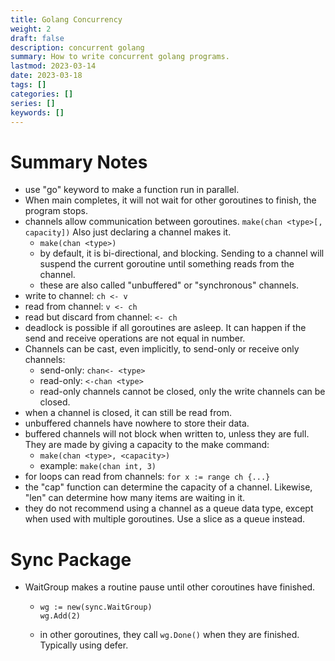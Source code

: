 ```yaml
---
title: Golang Concurrency
weight: 2
draft: false
description: concurrent golang
summary: How to write concurrent golang programs.
lastmod: 2023-03-14
date: 2023-03-18
tags: []
categories: []
series: []
keywords: []
---
```


# Summary Notes

* use "go" keyword to make a function run in parallel.
* When main completes, it will not wait for other goroutines to finish, 
  the program stops.
* channels allow communication between goroutines.  `make(chan <type>[, capacity])`
  Also just declaring a channel makes it.
  * `make(chan <type>)`
  * by default, it is bi-directional, and blocking.  Sending to a channel will
    suspend the current goroutine until something reads from the channel.
  * these are also called "unbuffered" or "synchronous" channels.
* write to channel: `ch <- v`
* read from channel: `v <- ch`
* read but discard from channel: `<- ch`
* deadlock is possible if all goroutines are asleep.  It can happen if the 
  send and receive operations are not equal in number.
* Channels can be cast, even implicitly, to send-only or receive only channels:
  * send-only: `chan<- <type>`
  * read-only: `<-chan <type>`
  * read-only channels cannot be closed, only the write channels can be closed.
* when a channel is closed, it can still be read from.
* unbuffered channels have nowhere to store their data. 
* buffered channels will not block when written to, unless they are full.  
  They are made by giving a capacity to the make command: 
  * `make(chan <type>, <capacity>)`
  * example: `make(chan int, 3)`
* for loops can read from channels: `for x := range ch {...}`
* the "cap" function can determine the capacity of a channel.  Likewise, "len"
  can determine how many items are waiting in it. 
* they do not recommend using a channel as a queue data type, except when used
  with multiple goroutines.  Use a slice as a queue instead.


# Sync Package
* WaitGroup makes a routine pause until other coroutines have finished.
  * ```
    wg := new(sync.WaitGroup)
    wg.Add(2)
    ```
  * in other goroutines, they call `wg.Done()` when they are finished. 
    Typically using defer. 